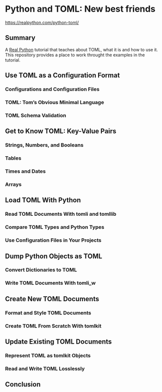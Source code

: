 # Python and TOML: New best friends
https://realpython.com/python-toml/

## Summary
A [Real Python](https://realpython.com) tutorial that teaches about TOML, what it is and how to use it.
This repository provides a place to work throught the examples in the tutorial.

## Use TOML as a Configuration Format
### Configurations and Configuration Files
### TOML: Tom’s Obvious Minimal Language
### TOML Schema Validation
## Get to Know TOML: Key-Value Pairs
### Strings, Numbers, and Booleans
### Tables
### Times and Dates
### Arrays
## Load TOML With Python
### Read TOML Documents With tomli and tomllib
### Compare TOML Types and Python Types
### Use Configuration Files in Your Projects
## Dump Python Objects as TOML
### Convert Dictionaries to TOML
### Write TOML Documents With tomli_w
## Create New TOML Documents
### Format and Style TOML Documents
### Create TOML From Scratch With tomlkit
## Update Existing TOML Documents
### Represent TOML as tomlkit Objects
### Read and Write TOML Losslessly
## Conclusion